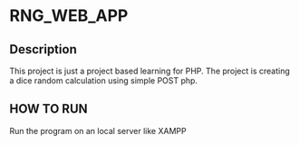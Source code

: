 # RNG_WEB_APP

## Description
This project is just a project based learning for PHP. The project is creating a dice random calculation using simple POST php. 


## HOW TO RUN
Run the program on an local server like XAMPP
